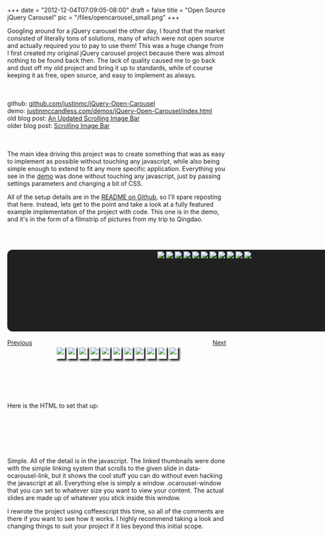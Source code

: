 
+++
date = "2012-12-04T07:09:05-08:00"
draft = false
title = "Open Source jQuery Carousel"
pic = "/files/opencarousel_small.png"
+++

<p>
Googling around for a jQuery carousel the other day, I found that the market consisted of literally tons of solutions, many of which were not open source and actually required you to pay to use them!  This was a huge change from I first created my original jQuery carousel project because there was almost nothing to be found back then.  The lack of quality caused me to go back and dust off my old project and bring it up to standards, while of course keeping it as free, open source, and easy to implement as always.
</p>

<p><br /><br />
github: <a href="http://github.com/justinmc/jQuery-Open-Carousel">github.com/justinmc/jQuery-Open-Carousel</a><br />
demo: <a href="http://justinmccandless.com/demos/jQuery-Open-Carousel/index.html">justinmccandless.com/demos/jQuery-Open-Carousel/index.html</a><br />
old blog post: <a href="http://justinmccandless.com/blog/An+Updated+Scolling+Image+Bar+jQuery+Carousel">An Updated Scrolling Image Bar</a><br />
older blog post: <a href="http://www.justinmccandless.com/blog/Scrolling+Image+Bar">Scrolling Image Bar</a><br />
<br /><br /></p>

<p>
    The main idea driving this project was to create something that was as easy to implement as possible without touching any javascript, while also being simple enough to extend to fit any more specific application.  Everything you see in the <a href="http://justinmccandless.com/demos/jQuery-Open-Carousel/index.html">demo</a> was done without touching any javascript, just by passing settings parameters and changing a bit of CSS.
</p>

<p>
    All of the setup details are in the <a href="https://github.com/justinmc/jQuery-Open-Carousel">README on Github</a>, so I'll spare reposting that here.  Instead, lets get to the point and take a look at a fully featured example implementation of the project with code.  This one is in the demo, and it's in the form of a filmstrip of pictures from my trip to Qingdao.
</p>

<p><br /><br />
<link rel="stylesheet" type="text/css" href="/css/jquery.openCarousel.css" /></p>

<style>
.example_photos {
    text-align: center;
}
    .example_photos .ocarousel_window {
        margin: 0 auto;
        background: #202020;
        border: 4px #202020 solid;
        border-radius: 12px;
        height: 180px;
        width: 900px;
    }
        .example_photos .ocarousel_window_slides img {
            padding: 8px 16px;
        }
        .example_photos_thumbs {
            text-align: center;
        }
        .example_photos_thumbs img {
            border-top: 3px #ffffff solid;
            border-left: 3px #ffffff solid;
            border-right: 3px #ffffff solid;
            border-bottom: 10px #ffffff solid;
            box-shadow: #202020 4px 4px 4px;
        }
</style>

<script src="/js/jquery.openCarousel.js"></script>

<div class="ocarousel example_photos" data-ocarousel-perscroll="3">
    <div class="ocarousel_window">
        <img src="http://www.justinmccandless.com/img/posts/qingdao/qingdao_normal_0.jpg" />
        <img src="http://www.justinmccandless.com/img/posts/qingdao/qingdao_normal_1.jpg" />
        <img src="http://www.justinmccandless.com/img/posts/qingdao/qingdao_normal_2.jpg" />
        <img src="http://www.justinmccandless.com/img/posts/qingdao/qingdao_normal_3.jpg" />
        <img src="http://www.justinmccandless.com/img/posts/qingdao/qingdao_normal_4.jpg" />
        <img src="http://www.justinmccandless.com/img/posts/qingdao/qingdao_normal_5.jpg" />
        <img src="http://www.justinmccandless.com/img/posts/qingdao/qingdao_normal_6.jpg" />
        <img src="http://www.justinmccandless.com/img/posts/qingdao/qingdao_normal_7.jpg" />
        <img src="http://www.justinmccandless.com/img/posts/qingdao/qingdao_normal_8.jpg" />
        <img src="http://www.justinmccandless.com/img/posts/qingdao/qingdao_normal_9.jpg" />
        <img src="http://www.justinmccandless.com/img/posts/qingdao/qingdao_normal_10.jpg" />
    </div>
    <br />
    <a href="#" data-ocarousel-link="left" style="float: left;">Previous</a>
    <a href="#" data-ocarousel-link="right" style="float: right;">Next</a>
    <br />
    <div class="example_photos_thumbs">
        <a href="#" data-ocarousel-link="0"><img src="http://www.justinmccandless.com/img/posts/qingdao/qingdao_small_0.jpg" /></a>
        <a href="#" data-ocarousel-link="1"><img src="http://www.justinmccandless.com/img/posts/qingdao/qingdao_small_1.jpg" /></a>
        <a href="#" data-ocarousel-link="2"><img src="http://www.justinmccandless.com/img/posts/qingdao/qingdao_small_2.jpg" /></a>
        <a href="#" data-ocarousel-link="3"><img src="http://www.justinmccandless.com/img/posts/qingdao/qingdao_small_3.jpg" /></a>
        <a href="#" data-ocarousel-link="4"><img src="http://www.justinmccandless.com/img/posts/qingdao/qingdao_small_4.jpg" /></a>
        <a href="#" data-ocarousel-link="5"><img src="http://www.justinmccandless.com/img/posts/qingdao/qingdao_small_5.jpg" /></a>
        <a href="#" data-ocarousel-link="6"><img src="http://www.justinmccandless.com/img/posts/qingdao/qingdao_small_6.jpg" /></a>
        <a href="#" data-ocarousel-link="7"><img src="http://www.justinmccandless.com/img/posts/qingdao/qingdao_small_7.jpg" /></a>
        <a href="#" data-ocarousel-link="8"><img src="http://www.justinmccandless.com/img/posts/qingdao/qingdao_small_8.jpg" /></a>
        <a href="#" data-ocarousel-link="9"><img src="http://www.justinmccandless.com/img/posts/qingdao/qingdao_small_9.jpg" /></a>
        <a href="#" data-ocarousel-link="10"><img src="http://www.justinmccandless.com/img/posts/qingdao/qingdao_small_10.jpg" /></a>
    </div>
</div>

<p><br /><br /><br /><br /></p>

<p>
    Here is the HTML to set that up:
</p>

<p><br /><br /></p>

<script src="https://gist.github.com/justinmc/9160645.js"></script>

<p><br /><br /></p>

<p>
    Simple.  All of the detail is in the javascript.  The linked thumbnails were done with the simple linking system that scrolls to the given slide in <span class="code">data-ocarousel-link</span>, but it shows the cool stuff you can do without even hacking the javascript at all.  Everything else is simply a window <span class="code">.ocarousel-window</span> that you can set to whatever size you want to view your content.  The actual slides are made up of whatever you stick inside this window.
</p>

<p>
    I rewrote the project using coffeescript this time, so all of the comments are there if you want to see how it works.  I highly recommend taking a look and changing things to suit your project if it lies beyond this initial scope.
</p>